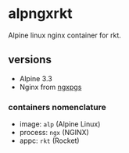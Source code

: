 # alpngxrkt

Alpine linux nginx container for rkt.

## versions
- Alpine 3.3
- Nginx from [ngxpgs](http://github.com/natostanco/ngxpgs)

### containers nomenclature
- image: `alp` (Alpine Linux)
- process: `ngx` (NGINX)
- appc: `rkt` (Rocket)





